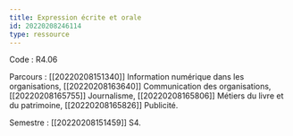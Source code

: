 ```yaml
---
title: Expression écrite et orale
id: 20220208246114
type: ressource
---
```


Code : R4.06

Parcours : [[20220208151340]] Information numérique dans les organisations, [[20220208163640]] Communication des organisations, [[20220208165755]] Journalisme, [[20220208165806]] Métiers du livre et du patrimoine, [[20220208165826]] Publicité.

Semestre : [[20220208151459]] S4.